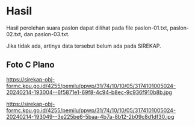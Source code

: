 # Hasil

Hasil perolehan suara paslon dapat dilihat pada file paslon-01.txt, paslon-02.txt, dan paslon-03.txt.

Jika tidak ada, artinya data tersebut belum ada pada SIREKAP.

## Foto C Plano

https://sirekap-obj-formc.kpu.go.id/4255/pemilu/ppwp/31/74/10/10/05/3174101005024-20240214-193004--6f5871e1-69f8-4c94-b8ec-9c936f910b8b.jpg

https://sirekap-obj-formc.kpu.go.id/4255/pemilu/ppwp/31/74/10/10/05/3174101005024-20240214-193049--3e225be6-5baa-4b7a-8b12-2b09c8d1df30.jpg
